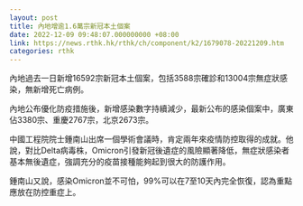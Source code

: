 ```yaml
---
layout: post
title: 內地增逾1.6萬宗新冠本土個案
date: 2022-12-09 09:48:07.000000000 +08:00
link: https://news.rthk.hk/rthk/ch/component/k2/1679078-20221209.htm
categories: rthk
---
```


內地過去一日新增16592宗新冠本土個案，包括3588宗確診和13004宗無症狀感染，無新增死亡病例。

內地公布優化防疫措施後，新增感染數字持續減少，最新公布的感染個案中，廣東佔3380宗、重慶2767宗，北京2673宗。

中國工程院院士鍾南山出席一個學術會議時，肯定兩年來疫情防控取得的成就。他說，對比Delta病毒株，Omicron引發新冠後遺症的風險顯著降低，無症狀感染者基本無後遺症，強調充分的疫苗接種能夠起到很大的防護作用。

鍾南山又說，感染Omicron並不可怕，99%可以在7至10天內完全恢復，認為重點應放在防控重症上。
